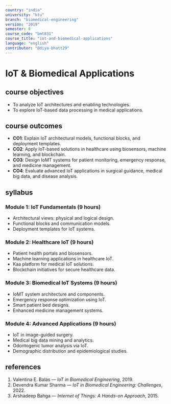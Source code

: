 ```yaml
---
country: "india"
university: "ktu"
branch: "biomedical-engineering"
version: "2019"
semester: 8
course_code: "bmt831"
course_title: "iot-and-biomedical-applications"
language: "english"
contributor: "@diya-bhatt29"
---
```


# IoT & Biomedical Applications

## course objectives
- To analyze IoT architectures and enabling technologies.  
- To explore IoT-based data processing in medical applications.

## course outcomes
- **CO1**: Explain IoT architectural models, functional blocks, and deployment templates.  
- **CO2**: Apply IoT-based solutions in healthcare using biosensors, machine learning, and blockchain.  
- **CO3**: Design IoMT systems for patient monitoring, emergency response, and medicine management.  
- **CO4**: Evaluate advanced IoT applications in surgical guidance, medical big data, and disease analysis.

## syllabus

### Module 1: IoT Fundamentals (9 hours)
- Architectural views: physical and logical design.  
- Functional blocks and communication models.  
- Deployment templates for IoT systems.

### Module 2: Healthcare IoT (9 hours)
- Patient health portals and biosensors.  
- Machine learning applications in healthcare IoT.  
- Kaa platform for medical IoT solutions.  
- Blockchain initiatives for secure healthcare data.

### Module 3: Biomedical IoT Systems (9 hours)
- IoMT system architecture and components.  
- Emergency response optimization using IoT.  
- Smart patient bed designs.  
- Enhanced medicine management systems.

### Module 4: Advanced Applications (9 hours)
- IoT in image-guided surgery.  
- Medical big data mining and analytics.  
- Odontogenic tumor analysis via IoT.  
- Demographic distribution and epidemiological studies.

## references
1. Valentina E. Balas — *IoT in Biomedical Engineering*, 2019.  
2. Devendra Kumar Sharma — *IoT in Biomedical Engineering: Challenges*, 2022.  
3. Arshadeep Bahga — *Internet of Things: A Hands-on Approach*, 2015.
